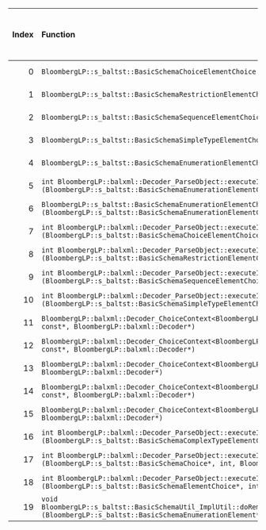 |   Index | Function                                                                                                                                                                                                                          |   Difference in number of lines |   Function size difference in bytes | Disassembly                                                               |   Number of lines in `assume` build |   Number of bytes in `assume` build |   Number of lines in `none` build |   Number of bytes in `none` build |
|--------:|:----------------------------------------------------------------------------------------------------------------------------------------------------------------------------------------------------------------------------------|--------------------------------:|------------------------------------:|:--------------------------------------------------------------------------|------------------------------------:|------------------------------------:|----------------------------------:|----------------------------------:|
|       0 | `BloombergLP::s_baltst::BasicSchemaChoiceElementChoice::selectionName() const`                                                                                                                                                    |                               3 |                                   0 | [Assumed](0.assume.s.txt), [Ignored](0.none.s.txt), [Diff](0.diff.txt)    |                                  32 |                             4410544 |                                32 |                           4410768 |
|       1 | `BloombergLP::s_baltst::BasicSchemaRestrictionElementChoice::selectionName() const`                                                                                                                                               |                               3 |                                   0 | [Assumed](1.assume.s.txt), [Ignored](1.none.s.txt), [Diff](1.diff.txt)    |                                  32 |                             4396352 |                                32 |                           4396592 |
|       2 | `BloombergLP::s_baltst::BasicSchemaSequenceElementChoice::selectionName() const`                                                                                                                                                  |                               3 |                                   0 | [Assumed](2.assume.s.txt), [Ignored](2.none.s.txt), [Diff](2.diff.txt)    |                                  32 |                             4433376 |                                32 |                           4433600 |
|       3 | `BloombergLP::s_baltst::BasicSchemaSimpleTypeElementChoice::selectionName() const`                                                                                                                                                |                               3 |                                   0 | [Assumed](3.assume.s.txt), [Ignored](3.none.s.txt), [Diff](3.diff.txt)    |                                  32 |                             4401552 |                                32 |                           4401776 |
|       4 | `BloombergLP::s_baltst::BasicSchemaEnumerationElementChoice::selectionName() const`                                                                                                                                               |                               1 |                                   0 | [Assumed](4.assume.s.txt), [Ignored](4.none.s.txt), [Diff](4.diff.txt)    |                                  32 |                             4391504 |                                32 |                           4391744 |
|       5 | `int BloombergLP::balxml::Decoder_ParseObject::executeImp<BloombergLP::s_baltst::BasicSchemaEnumerationElementChoice>(BloombergLP::s_baltst::BasicSchemaEnumerationElementChoice*, int, BloombergLP::bdlat_TypeCategory::Choice)` |                               1 |                                   0 | [Assumed](5.assume.s.txt), [Ignored](5.none.s.txt), [Diff](5.diff.txt)    |                                 704 |                             4271056 |                               704 |                           4271184 |
|       6 | `BloombergLP::s_baltst::BasicSchemaEnumerationElementChoice::operator=(BloombergLP::s_baltst::BasicSchemaEnumerationElementChoice const&)`                                                                                        |                              -1 |                                   0 | [Assumed](6.assume.s.txt), [Ignored](6.none.s.txt), [Diff](6.diff.txt)    |                                 176 |                             4390208 |                               176 |                           4390448 |
|       7 | `int BloombergLP::balxml::Decoder_ParseObject::executeImp<BloombergLP::s_baltst::BasicSchemaChoiceElementChoice>(BloombergLP::s_baltst::BasicSchemaChoiceElementChoice*, int, BloombergLP::bdlat_TypeCategory::Choice)`           |                              -1 |                                   0 | [Assumed](7.assume.s.txt), [Ignored](7.none.s.txt), [Diff](7.diff.txt)    |                                 736 |                             4312624 |                               736 |                           4312832 |
|       8 | `int BloombergLP::balxml::Decoder_ParseObject::executeImp<BloombergLP::s_baltst::BasicSchemaRestrictionElementChoice>(BloombergLP::s_baltst::BasicSchemaRestrictionElementChoice*, int, BloombergLP::bdlat_TypeCategory::Choice)` |                              -1 |                                   0 | [Assumed](8.assume.s.txt), [Ignored](8.none.s.txt), [Diff](8.diff.txt)    |                                 736 |                             4268592 |                               736 |                           4268720 |
|       9 | `int BloombergLP::balxml::Decoder_ParseObject::executeImp<BloombergLP::s_baltst::BasicSchemaSequenceElementChoice>(BloombergLP::s_baltst::BasicSchemaSequenceElementChoice*, int, BloombergLP::bdlat_TypeCategory::Choice)`       |                              -1 |                                   0 | [Assumed](9.assume.s.txt), [Ignored](9.none.s.txt), [Diff](9.diff.txt)    |                                 736 |                             4293984 |                               736 |                           4294160 |
|      10 | `int BloombergLP::balxml::Decoder_ParseObject::executeImp<BloombergLP::s_baltst::BasicSchemaSimpleTypeElementChoice>(BloombergLP::s_baltst::BasicSchemaSimpleTypeElementChoice*, int, BloombergLP::bdlat_TypeCategory::Choice)`   |                              -1 |                                   0 | [Assumed](10.assume.s.txt), [Ignored](10.none.s.txt), [Diff](10.diff.txt) |                                 736 |                             4266176 |                               736 |                           4266304 |
|      11 | `BloombergLP::balxml::Decoder_ChoiceContext<BloombergLP::s_baltst::BasicSchemaRestrictionElementChoice>::parseSubElement(char const*, BloombergLP::balxml::Decoder*)`                                                             |                              -1 |                                 -16 | [Assumed](11.assume.s.txt), [Ignored](11.none.s.txt), [Diff](11.diff.txt) |                                 816 |                             4278560 |                               832 |                           4278688 |
|      12 | `BloombergLP::balxml::Decoder_ChoiceContext<BloombergLP::s_baltst::BasicSchemaSimpleTypeElementChoice>::parseSubElement(char const*, BloombergLP::balxml::Decoder*)`                                                              |                              -1 |                                 -16 | [Assumed](12.assume.s.txt), [Ignored](12.none.s.txt), [Diff](12.diff.txt) |                                 816 |                             4284496 |                               832 |                           4284640 |
|      13 | `BloombergLP::balxml::Decoder_ChoiceContext<BloombergLP::s_baltst::BasicSchemaChoice>::parseSubElement(char const*, BloombergLP::balxml::Decoder*)`                                                                               |                              -2 |                                 -16 | [Assumed](13.assume.s.txt), [Ignored](13.none.s.txt), [Diff](13.diff.txt) |                                 848 |                             4325888 |                               864 |                           4326112 |
|      14 | `BloombergLP::balxml::Decoder_ChoiceContext<BloombergLP::s_baltst::BasicSchemaComplexTypeElementChoice>::parseSubElement(char const*, BloombergLP::balxml::Decoder*)`                                                             |                              -2 |                                 -16 | [Assumed](14.assume.s.txt), [Ignored](14.none.s.txt), [Diff](14.diff.txt) |                                 848 |                             4319904 |                               864 |                           4320112 |
|      15 | `BloombergLP::balxml::Decoder_ChoiceContext<BloombergLP::s_baltst::BasicSchemaElementChoice>::parseSubElement(char const*, BloombergLP::balxml::Decoder*)`                                                                        |                              -2 |                                 -16 | [Assumed](15.assume.s.txt), [Ignored](15.none.s.txt), [Diff](15.diff.txt) |                                 848 |                             4298288 |                               864 |                           4298480 |
|      16 | `int BloombergLP::balxml::Decoder_ParseObject::executeImp<BloombergLP::s_baltst::BasicSchemaComplexTypeElementChoice>(BloombergLP::s_baltst::BasicSchemaComplexTypeElementChoice*, int, BloombergLP::bdlat_TypeCategory::Choice)` |                              -2 |                                 -16 | [Assumed](16.assume.s.txt), [Ignored](16.none.s.txt), [Diff](16.diff.txt) |                                 768 |                             4291520 |                               784 |                           4291680 |
|      17 | `int BloombergLP::balxml::Decoder_ParseObject::executeImp<BloombergLP::s_baltst::BasicSchemaChoice>(BloombergLP::s_baltst::BasicSchemaChoice*, int, BloombergLP::bdlat_TypeCategory::Choice)`                                     |                              -3 |                                 -16 | [Assumed](17.assume.s.txt), [Ignored](17.none.s.txt), [Diff](17.diff.txt) |                                 768 |                             4262384 |                               784 |                           4262496 |
|      18 | `int BloombergLP::balxml::Decoder_ParseObject::executeImp<BloombergLP::s_baltst::BasicSchemaElementChoice>(BloombergLP::s_baltst::BasicSchemaElementChoice*, int, BloombergLP::bdlat_TypeCategory::Choice)`                       |                              -3 |                                 -16 | [Assumed](18.assume.s.txt), [Ignored](18.none.s.txt), [Diff](18.diff.txt) |                                 768 |                             4296656 |                               784 |                           4296832 |
|      19 | `void BloombergLP::s_baltst::BasicSchemaUtil_ImplUtil::doRemoveAnnotations<BloombergLP::s_baltst::BasicSchemaEnumerationElement>(BloombergLP::s_baltst::BasicSchemaEnumerationElement*)`                                          |                              -8 |                                 -32 | [Assumed](19.assume.s.txt), [Ignored](19.none.s.txt), [Diff](19.diff.txt) |                                 192 |                             4252256 |                               224 |                           4252336 |